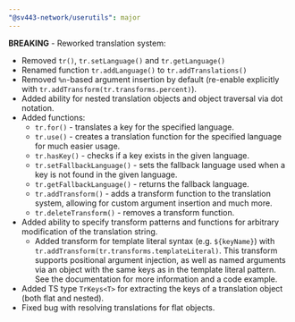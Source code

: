 ```yaml
---
"@sv443-network/userutils": major
---
```


**BREAKING** - Reworked translation system:
- Removed `tr()`, `tr.setLanguage()` and `tr.getLanguage()`
- Renamed function `tr.addLanguage()` to `tr.addTranslations()`
- Removed `%n`-based argument insertion by default (re-enable explicitly with `tr.addTransform(tr.transforms.percent)`).
- Added ability for nested translation objects and object traversal via dot notation.
- Added functions:
  - `tr.for()` - translates a key for the specified language.
  - `tr.use()` - creates a translation function for the specified language for much easier usage.
  - `tr.hasKey()` - checks if a key exists in the given language.
  - `tr.setFallbackLanguage()` - sets the fallback language used when a key is not found in the given language.
  - `tr.getFallbackLanguage()` - returns the fallback language.
  - `tr.addTransform()` - adds a transform function to the translation system, allowing for custom argument insertion and much more.
  - `tr.deleteTransform()` - removes a transform function.
- Added ability to specify transform patterns and functions for arbitrary modification of the translation string.
  - Added transform for template literal syntax (e.g. `${keyName}`) with `tr.addTransform(tr.transforms.templateLiteral)`. This transform supports positional argument injection, as well as named arguments via an object with the same keys as in the template literal pattern. See the documentation for more information and a code example.
- Added TS type `TrKeys<T>` for extracting the keys of a translation object (both flat and nested).
- Fixed bug with resolving translations for flat objects.
